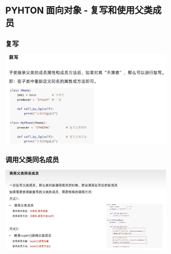 # PYHTON 面向对象 - 复写和使用父类成员

## 复写

![image-20240915143539582](assets/image-20240915143539582.png)

 

## 调用父类同名成员

![image-20240915143908281](assets/image-20240915143908281.png)